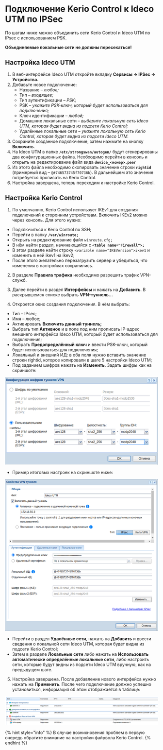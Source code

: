 # Подключение Kerio Control к Ideco UTM по IPSec

По шагам ниже можно объединить сети Kerio Control и Ideco UTM по IPsec с использованием PSK.

**Объединяемые локальные сети не должны пересекаться!**

## Настройка Ideco UTM

1. В веб-интерфейсе Ideco UTM откройте вкладку **Сервисы -&gt; IPSec -&gt; Устройства.**
2. Добавьте новое подключение:
   * Название – _любое;_
   * Тип – _входящее;_
   * Тип аутентификации – _PSK;_
   * PSK – _укажите PSK-ключ, который будет использоваться для подключения;_
   * Ключ идентификации – _любой;_
   * Домашние локальные сети – _выберите локальную сеть Ideco UTM, которая будет видна из подсети Kerio Control;_
   * Удалённые локальные сети – _укажите локальную сеть Kerio Control, которая будет видна из подсети Ideco UTM._
3. Сохраните созданное подключение, затем нажмите на кнопку **Включить**.
4. На Ideco UTM в папке **`/etc/strongswan/autogen/`** будут сгенерированы два конфигурационных файла. Необходимо перейти в консоль и открыть на редактирование файл вида **`device_<номер>.peer`**
5. Из этого файла необходимо скопировать значение строки **`rightid`** \(примерный вид – `@#746573745f70736b`\). В дальнейшем это значение потребуется прописать на Kerio Control.
6. Настройка завершена, теперь переходим к настройке Kerio Control.

## Настройка Kerio Control

1. По умолчанию, Kerio Control использует IKEv1 для создания подключений к сторонним устройствам. Включить IKEv2 можно через консоль. Для этого нужно:

* Подключиться к Kerio Control по SSH;
* Перейти в папку **`/var/winroute;`**
* Открыть на редактирование файл `winroute.cfg;`
* В нём найти раздел, начинающийся с **`<table name="Firewall">;`**
* В этом разделе найти строку `<variable name="IKEVersion">ikev1` и изменить в ней ikev1 на ikev2;
* После этого желательно перезагрузить сервер и убедиться, что изменения в настройках сохранились.

2. В разделе **Правила трафика** необходимо разрешить трафик VPN-служб.

3. Далее перейти в раздел **Интерфейсы** и нажать на **Добавить**. В раскрывшемся списке выбрать **VPN-туннель...**

4. Откроется окно создания подключения. В нём выбрать:

* Тип – IPsec;
* Имя – любое;
* Активировать **Включить данный туннель;**
* Выбрать тип **Активное** и в поле под ним прописать IP-адрес внешнего интерфейса Ideco UTM, который будет использоваться для подключения;
* Выбрать **Предопределённый ключ** и ввести PSK-ключ, который будет использоваться для подключения;
* Локальный и внешний ИД: в оба поля нужно вставить значение строки rightid, которое копировали в шаге 5 настройки Ideco UTM;
* Под заданием шифров нажать на **Изменить**. Задать шифры как на скриншоте:

![](../../../.gitbook/assets/kerio1-7-9-.png)

* Пример итоговых настроек на скриншоте ниже:

![](../../../.gitbook/assets/kerio2-7-9-.png)

* Перейти в раздел **Удалённые сети**, нажать на **Добавить** и ввести сведения о локальной сети Ideco UTM, которая будет видна из подсети Kerio Control;
* Затем в разделе **Локальные сети** либо нажать на **Использовать автоматически определённые локальные сети**, либо настроить сети, которые будут видны из подсети Ideco UTM вручную, как на предыдущем шаге.

5. Настройка завершена. После добавление нового интерфейса нужно нажать на **Применить**. После чего подключение должно успешно установиться, информация об этом отображается в таблице:

![](../../../.gitbook/assets/kerio3-7-9-.png)

{% hint style="info" %}
В случае возникновения проблем в первую очередь обратите внимание на настройки файрвола Kerio Control.
{% endhint %}

